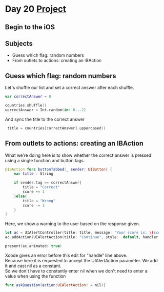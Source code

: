 # Day 20 <a href="https://github.com/devmehmetates/365-day-of-code/tree/main/Project/Day19-21"> Project </a>

## Begin to the iOS

## Subjects

+ Guess which flag: random numbers
+ From outlets to actions: creating an IBAction

## Guess which flag: random numbers
Let's shuffle our list and set a correct answer after each shuffle.

```swift
var correctAnswer = 0

countries.shuffle()
correctAnswer = Int.random(in: 0...2)
```

And sync the title to the correct answer
```swift
 title = countries[correctAnswer].uppercased() 
```

## From outlets to actions: creating an IBAction
What we're doing here is to show whether the correct answer is pressed using a single function and button tags.

```swift
@IBAction func buttonTabbed(_ sender: UIButton) {
    var title : String

    if sender.tag == correctAnswer{
        title = "Correct"
        score += 1
    }else{
        title = "Wrong"
        score -= 1
    }
}
```

Here, we show a warning to the user based on the response given.
```swift
let ac = UIAlertController(title: title, message: "Your score is: \(score)", preferredStyle: .alert)
ac.addAction(UIAlertAction(title: "Continue", style: .default, handler: askQuestion))

present(ac,animated: true)
```

Xcode gives an error before this edit for "handle" line above.<br>
Because here it is requested to accept the UIAlertAction parameter. We add it and cast nil as a constant.<br>
So we don't have to constantly enter nil when we don't need to enter a value when using the function
```swift
func askQuestion(action:UIAlertAction! = nil){
```
